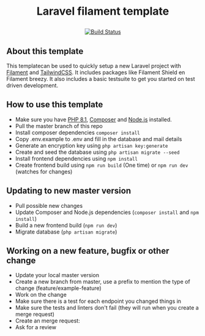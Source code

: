 # <p align="center">Laravel filament template</p>

<p align="center">
<a href="https://github.com/DanielvdSpoel/filament-template/actions"><img src="https://github.com/DanielvdSpoel/filament-template/workflows/tests/badge.svg" alt="Build Status"></a>
</p>

## About this template
This templatecan be used to quickly setup a new Laravel project with [Filament](https://filamentphp.com) and [TailwindCSS](https://tailwindcss.com/). It includes packages like Filament Shield en Filament breezy. It also includes a basic testsuite to get you started on test driven development.
## How to use this template
- Make sure you have [PHP 8.1](https://windows.php.net/), [Composer](https://getcomposer.org/download/) and [Node.js](https://nodejs.org/en/) installed.
- Pull the master branch of this repo
- Install composer dependencies `composer install`
- Copy .env.example to .env and fill in the database and mail details
- Generate an encryption key using `php artisan key:generate`
- Create and seed the database using `php artisan migrate --seed`
- Install frontend dependencies using `npm install`
- Create frontend build using `npm run build` (One time) or `npm run dev` (watches for changes)

## Updating to new master version
- Pull possible new changes
- Update Composer and Node.js dependencies (`composer install` and `npm install`)
- Build a new frontend build (`npm run dev`)
- Migrate database (`php artisan migrate`)

## Working on a new feature, bugfix or other change
- Update your local master version
- Create a new branch from master, use a prefix to mention the type of change (feature/example-feature)
- Work on the change
- Make sure there is a test for each endpoint you changed things in
- Make sure the tests and linters don't fail (they will run when you create a merge request)
- Create an merge request:
- Ask for a review

